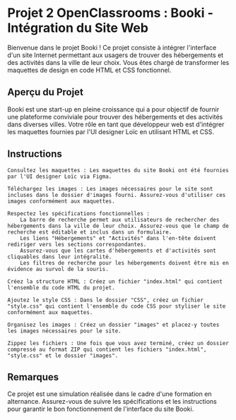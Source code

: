 # Projet 2 OpenClassrooms : Booki - Intégration du Site Web


Bienvenue dans le projet Booki ! Ce projet consiste à intégrer l'interface d'un site Internet permettant aux usagers de trouver des hébergements et des activités dans la ville de leur choix. Vous êtes chargé de transformer les maquettes de design en code HTML et CSS fonctionnel.

## Aperçu du Projet

Booki est une start-up en pleine croissance qui a pour objectif de fournir une plateforme conviviale pour trouver des hébergements et des activités dans diverses villes. Votre rôle en tant que développeur web est d'intégrer les maquettes fournies par l'UI designer Loïc en utilisant HTML et CSS.

## Instructions

    Consultez les maquettes : Les maquettes du site Booki ont été fournies par l'UI designer Loïc via Figma. 

    Téléchargez les images : Les images nécessaires pour le site sont incluses dans le dossier d'images fourni. Assurez-vous d'utiliser ces images conformément aux maquettes.

    Respectez les spécifications fonctionnelles :
        La barre de recherche permet aux utilisateurs de rechercher des hébergements dans la ville de leur choix. Assurez-vous que le champ de recherche est éditable et inclus dans un formulaire.
        Les liens "Hébergements" et "Activités" dans l'en-tête doivent rediriger vers les sections correspondantes.
        Assurez-vous que les cartes d'hébergements et d'activités sont cliquables dans leur intégralité.
        Les filtres de recherche pour les hébergements doivent être mis en évidence au survol de la souris.

    Créez la structure HTML : Créez un fichier "index.html" qui contient l'ensemble du code HTML du projet.

    Ajoutez le style CSS : Dans le dossier "CSS", créez un fichier "style.css" qui contient l'ensemble du code CSS pour styliser le site conformément aux maquettes.

    Organisez les images : Créez un dossier "images" et placez-y toutes les images nécessaires pour le site.

    Zippez les fichiers : Une fois que vous avez terminé, créez un dossier compressé au format ZIP qui contient les fichiers "index.html", "style.css" et le dossier "images".

## Remarques

Ce projet est une simulation réalisée dans le cadre d'une formation en alternance. Assurez-vous de suivre les spécifications et les instructions pour garantir le bon fonctionnement de l'interface du site Booki. 
